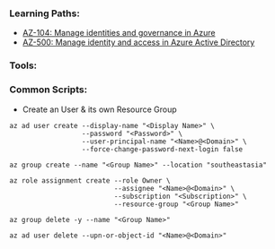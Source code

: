 ### Learning Paths:
- [AZ-104: Manage identities and governance in Azure](https://docs.microsoft.com/en-us/learn/paths/az-104-manage-identities-governance/)
- [AZ-500: Manage identity and access in Azure Active Directory](https://docs.microsoft.com/en-us/learn/paths/manage-identity-and-access/)

### Tools:


### Common Scripts:

- Create an User & its own Resource Group
```
az ad user create --display-name "<Display Name>" \
                  --password "<Password>" \
                  --user-principal-name "<Name>@<Domain>" \
                  --force-change-password-next-login false
                  
az group create --name "<Group Name>" --location "southeastasia"

az role assignment create --role Owner \
                          --assignee "<Name>@<Domain>" \
                          --subscription "<Subscription>" \
                          --resource-group "<Group Name>"

az group delete -y --name "<Group Name>"

az ad user delete --upn-or-object-id "<Name>@<Domain>"
```
